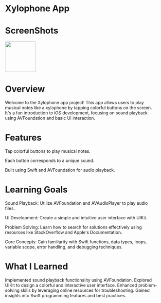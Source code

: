 # Xylophone App

# ScreenShots

<img src="https://github.com/user-attachments/assets/a706db97-02a3-421f-afa5-25ce44971149" width="100">

# Overview

Welcome to the Xylophone app project! This app allows users to play musical notes like a xylophone by tapping colorful buttons on the screen. It's a fun introduction to iOS development, focusing on sound playback using AVFoundation and basic UI interaction.

# Features

Tap colorful buttons to play musical notes.

Each button corresponds to a unique sound.

Built using Swift and AVFoundation for audio playback.

# Learning Goals

Sound Playback: Utilize AVFoundation and AVAudioPlayer to play audio files.

UI Development: Create a simple and intuitive user interface with UIKit.

Problem Solving: Learn how to search for solutions effectively using resources like StackOverflow and Apple's Documentation.

Core Concepts: Gain familiarity with Swift functions, data types, loops, variable scope, error handling, and debugging techniques.

# What I Learned

Implemented sound playback functionality using AVFoundation.
Explored UIKit to design a colorful and interactive user interface.
Enhanced problem-solving skills by leveraging online resources for troubleshooting.
Gained insights into Swift programming features and best practices.
